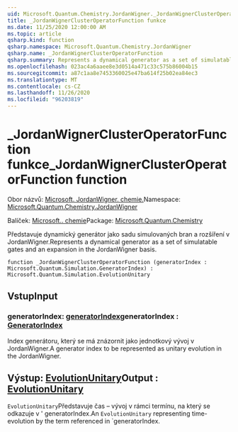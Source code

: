 ```yaml
---
uid: Microsoft.Quantum.Chemistry.JordanWigner._JordanWignerClusterOperatorFunction
title: _JordanWignerClusterOperatorFunction funkce
ms.date: 11/25/2020 12:00:00 AM
ms.topic: article
qsharp.kind: function
qsharp.namespace: Microsoft.Quantum.Chemistry.JordanWigner
qsharp.name: _JordanWignerClusterOperatorFunction
qsharp.summary: Represents a dynamical generator as a set of simulatable gates and an expansion in the JordanWigner basis.
ms.openlocfilehash: 023ac4a6aaee8e3d0514a471c33c575b86004b15
ms.sourcegitcommit: a87c1aa8e7453360025e47ba614f25b02ea84ec3
ms.translationtype: MT
ms.contentlocale: cs-CZ
ms.lasthandoff: 11/26/2020
ms.locfileid: "96203819"
---
```

# <a name="_jordanwignerclusteroperatorfunction-function"></a><span data-ttu-id="d7c70-102">_JordanWignerClusterOperatorFunction funkce</span><span class="sxs-lookup"><span data-stu-id="d7c70-102">_JordanWignerClusterOperatorFunction function</span></span>

<span data-ttu-id="d7c70-103">Obor názvů: [Microsoft. JordanWigner. chemie.](xref:Microsoft.Quantum.Chemistry.JordanWigner)</span><span class="sxs-lookup"><span data-stu-id="d7c70-103">Namespace: [Microsoft.Quantum.Chemistry.JordanWigner](xref:Microsoft.Quantum.Chemistry.JordanWigner)</span></span>

<span data-ttu-id="d7c70-104">Balíček: [Microsoft.. chemie](https://nuget.org/packages/Microsoft.Quantum.Chemistry)</span><span class="sxs-lookup"><span data-stu-id="d7c70-104">Package: [Microsoft.Quantum.Chemistry](https://nuget.org/packages/Microsoft.Quantum.Chemistry)</span></span>


<span data-ttu-id="d7c70-105">Představuje dynamický generátor jako sadu simulovaných bran a rozšíření v JordanWigner.</span><span class="sxs-lookup"><span data-stu-id="d7c70-105">Represents a dynamical generator as a set of simulatable gates and an expansion in the JordanWigner basis.</span></span>

```qsharp
function _JordanWignerClusterOperatorFunction (generatorIndex : Microsoft.Quantum.Simulation.GeneratorIndex) : Microsoft.Quantum.Simulation.EvolutionUnitary
```


## <a name="input"></a><span data-ttu-id="d7c70-106">Vstup</span><span class="sxs-lookup"><span data-stu-id="d7c70-106">Input</span></span>

### <a name="generatorindex--generatorindex"></a><span data-ttu-id="d7c70-107">generatorIndex: [generatorIndex](xref:Microsoft.Quantum.Simulation.GeneratorIndex)</span><span class="sxs-lookup"><span data-stu-id="d7c70-107">generatorIndex : [GeneratorIndex](xref:Microsoft.Quantum.Simulation.GeneratorIndex)</span></span>

<span data-ttu-id="d7c70-108">Index generátoru, který se má znázornit jako jednotkový vývoj v JordanWigner.</span><span class="sxs-lookup"><span data-stu-id="d7c70-108">A generator index to be represented as unitary evolution in the JordanWigner.</span></span>



## <a name="output--evolutionunitary"></a><span data-ttu-id="d7c70-109">Výstup: [EvolutionUnitary](xref:Microsoft.Quantum.Simulation.EvolutionUnitary)</span><span class="sxs-lookup"><span data-stu-id="d7c70-109">Output : [EvolutionUnitary](xref:Microsoft.Quantum.Simulation.EvolutionUnitary)</span></span>

<span data-ttu-id="d7c70-110">`EvolutionUnitary`Představuje čas – vývoj v rámci termínu, na který se odkazuje v ' generatorIndex.</span><span class="sxs-lookup"><span data-stu-id="d7c70-110">An `EvolutionUnitary` representing time-evolution by the term referenced in \`generatorIndex.</span></span>